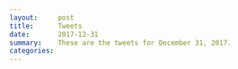```yaml
---
layout:     post
title:      Tweets
date:       2017-12-31
summary:    These are the tweets for December 31, 2017.
categories:
---
```


